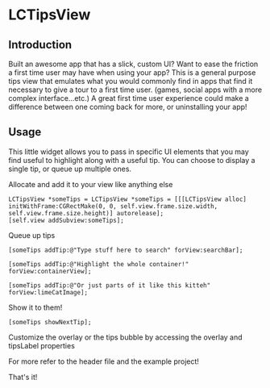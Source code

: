 # LCTipsView

## Introduction

Built an awesome app that has a slick, custom UI? Want to ease the friction a first time user may have when using your app? This is a general purpose tips view that emulates what you would commonly find in apps that find it necessary to give a tour to a first time user. (games, social apps with a more complex interface...etc.) A great first time user experience could make a difference between one coming back for more, or uninstalling your app!

## Usage

This little widget allows you to pass in specific UI elements that you may find useful to highlight along with a useful tip. You can choose to display a single tip, or queue up multiple ones.

Allocate and add it to your view like anything else

	LCTipsView *someTips = LCTipsView *someTips = [[[LCTipsView alloc] initWithFrame:CGRectMake(0, 0, self.view.frame.size.width, self.view.frame.size.height)] autorelease];
	[self.view addSubview:someTips];

Queue up tips

	[someTips addTip:@"Type stuff here to search" forView:searchBar];
	
	[someTips addTip:@"Highlight the whole container!" forView:containerView];
	
	[someTips addTip:@"Or just parts of it like this kitteh" forView:limeCatImage];

Show it to them!

	[someTips showNextTip];

Customize the overlay or the tips bubble by accessing the overlay and tipsLabel properties

For more refer to the header file and the example project!

That's it!